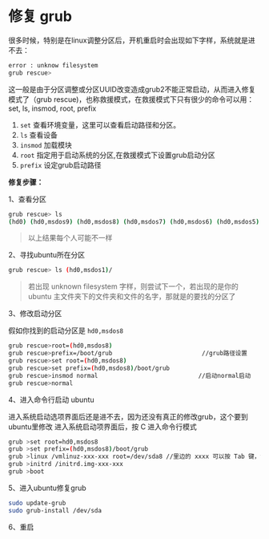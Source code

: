 # 修复 grub

很多时候，特别是在linux调整分区后，开机重启时会出现如下字样，系统就是进不去：

```bash
error : unknow filesystem
grub rescue>
```

这一般是由于分区调整或分区UUID改变造成grub2不能正常启动，从而进入修复模式了（grub rescue)，也称救援模式，在救援模式下只有很少的命令可以用：set, ls, insmod, root, prefix
 
1. `set`  查看环境变量，这里可以查看启动路径和分区。
1. `ls`   查看设备
1. `insmod`  加载模块
1. `root`  指定用于启动系统的分区,在救援模式下设置grub启动分区
1. `prefix` 设定grub启动路径
 
**修复步骤：**

1、查看分区

```bash
grub rescue> ls
(hd0) (hd0,msdos9) (hd0,msdos8) (hd0,msdos7) (hd0,msdos6) (hd0,msdos5) (hd0,msdos2) (hd0,msdos1)
```

> 以上结果每个人可能不一样

2、寻找ubuntu所在分区

```bash
grub rescue> ls (hd0,msdos1)/
```

> 若出现 unknown filesystem 字样，则尝试下一个，若出现的是你的 ubuntu 主文件夹下的文件夹和文件的名字，那就是的要找的分区了
 
3、修改启动分区

假如你找到的启动分区是 `hd0,msdos8`

```bash
grub rescue>root=(hd0,msdos8)
grub rescue>prefix=/boot/grub                         //grub路径设置
grub rescue>set root=(hd0,msdos8)
grub rescue>set prefix=(hd0,msdos8)/boot/grub
grub rescue>insmod normal                            //启动normal启动
grub rescue>normal
```
 
4、进入命令行启动 ubuntu

进入系统启动选项界面后还是进不去，因为还没有真正的修改grub，这个要到ubuntu里修改
进入系统启动项界面后，按 C 进入命令行模式

```bash
grub >set root=hd0,msdos8
grub >set prefix=(hd0,msdos8)/boot/grub
grub >linux /vmlinuz-xxx-xxx root=/dev/sda8 //里边的 xxxx 可以按 Tab 键，如果有 acpi 问题,在最后加一句 acpi=off
grub >initrd /initrd.img-xxx-xxx
grub >boot
``` 

5、进入ubuntu修复grub

```bash
sudo update-grub
sudo grub-install /dev/sda
```

6、重启